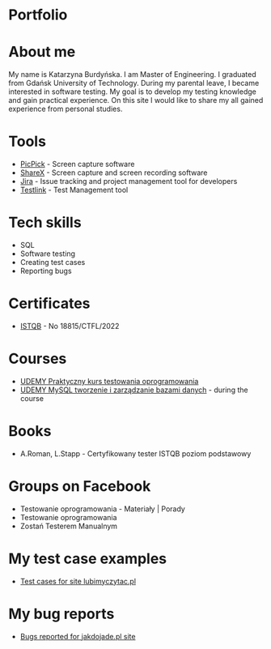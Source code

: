 # Portfolio
# About me
My name is Katarzyna Burdyńska. I am Master of Engineering. I graduated from Gdańsk University of Technology. 
During my parental leave, I became interested in software testing. My goal is to develop my testing knowledge and gain practical experience.
On this site I would like to share my all gained experience from personal studies.
# Tools
- [PicPick](https://picpick.app/pl/) - Screen capture software
- [ShareX](https://getsharex.com/) - Screen capture and screen recording software
- [Jira](https://www.atlassian.com/pl/software/jira) - Issue tracking and project management tool for developers
- [Testlink](https://testlink.org/) - Test Management tool
# Tech skills
- SQL
- Software testing
- Creating test cases
- Reporting bugs
# Certificates
  - [ISTQB](https://www.gasq.org/en/certification/check-a-certificate.html) - No 18815/CTFL/2022
# Courses
  - [UDEMY Praktyczny kurs testowania oprogramowania](https://www.udemy.com/course/praktyczny-kurs-testowania-oprogramowania/)
  - [UDEMY MySQL tworzenie i zarządzanie bazami danych](https://www.udemy.com/course/mysql-tworzenie-i-zarzadzanie-bazami-danych/) - during the course
# Books
  - A.Roman, L.Stapp - Certyfikowany tester ISTQB poziom podstawowy
# Groups on Facebook
  - Testowanie oprogramowania - Materiały | Porady
  - Testowanie oprogramowania
  - Zostań Testerem Manualnym
# My test case examples
  - [Test cases for site lubimyczytac.pl](https://drive.google.com/file/d/1D0U3e0dmMuxV9BhgH6o3SbcsDLrxSCTp/view)
# My bug reports
  - [Bugs reported for jakdojade.pl site](https://drive.google.com/file/d/1sT9iaFAbBvyUNfqiVNUetuxjsRdTjKRV/view)
